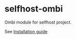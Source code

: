 # selfhost-ombi
Ombi module for selfhost project.

See [Installation guide](https://github.com/AustralEpitech/selfhost/wiki/Installation)
